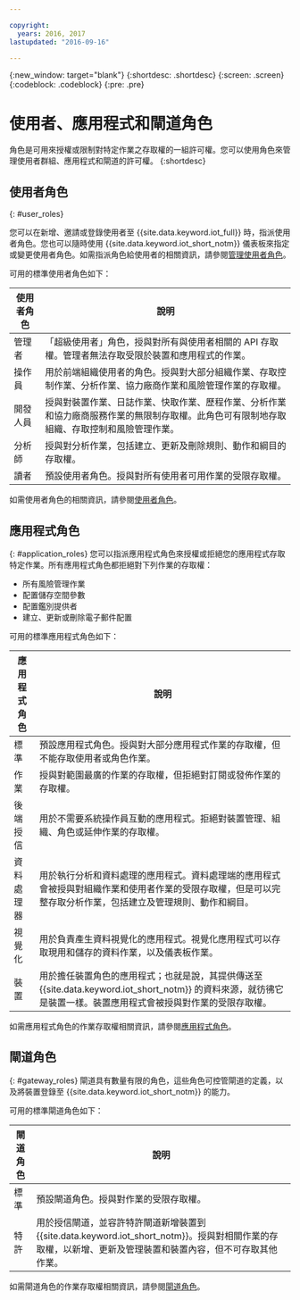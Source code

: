 ```yaml
---

copyright:
  years: 2016, 2017
lastupdated: "2016-09-16"

---
```


{:new_window: target="blank"}
{:shortdesc: .shortdesc}
{:screen: .screen}
{:codeblock: .codeblock}
{:pre: .pre}

# 使用者、應用程式和閘道角色

角色是可用來授權或限制對特定作業之存取權的一組許可權。您可以使用角色來管理使用者群組、應用程式和閘道的許可權。
{:shortdesc}

## 使用者角色
{: #user_roles}

您可以在新增、邀請或登錄使用者至 {{site.data.keyword.iot_full}} 時，指派使用者角色。您也可以隨時使用 {{site.data.keyword.iot_short_notm}} 儀表板來指定或變更使用者角色。如需指派角色給使用者的相關資訊，請參閱[管理使用者角色](managing_user_roles.html)。

可用的標準使用者角色如下：

使用者角色 | 說明
------------- | -------------
管理者 | 「超級使用者」角色，授與對所有與使用者相關的 API 存取權。管理者無法存取受限於裝置和應用程式的作業。
操作員 | 用於前端組織使用者的角色。授與對大部分組織作業、存取控制作業、分析作業、協力廠商作業和風險管理作業的存取權。
開發人員 | 授與對裝置作業、日誌作業、快取作業、歷程作業、分析作業和協力廠商服務作業的無限制存取權。此角色可有限制地存取組織、存取控制和風險管理作業。
分析師 | 授與對分析作業，包括建立、更新及刪除規則、動作和綱目的存取權。
讀者 | 預設使用者角色。授與對所有使用者可用作業的受限存取權。

如需使用者角色的相關資訊，請參閱[使用者角色](reference/roles_access.html)。

## 應用程式角色
{: #application_roles}
您可以指派應用程式角色來授權或拒絕您的應用程式存取特定作業。所有應用程式角色都拒絕對下列作業的存取權：

- 所有風險管理作業
- 配置儲存空間參數
- 配置鑑別提供者
- 建立、更新或刪除電子郵件配置

可用的標準應用程式角色如下：

應用程式角色 | 說明
------------- | -------------
標準 | 預設應用程式角色。授與對大部分應用程式作業的存取權，但不能存取使用者或角色作業。   
作業 | 授與對範圍最廣的作業的存取權，但拒絕對訂閱或發佈作業的存取權。
後端授信 | 用於不需要系統操作員互動的應用程式。拒絕對裝置管理、組織、角色或延伸作業的存取權。
資料處理器 | 用於執行分析和資料處理的應用程式。資料處理端的應用程式會被授與對組織作業和使用者作業的受限存取權，但是可以完整存取分析作業，包括建立及管理規則、動作和綱目。
視覺化 | 用於負責產生資料視覺化的應用程式。視覺化應用程式可以存取現用和儲存的資料作業，以及儀表板作業。
裝置 | 用於擔任裝置角色的應用程式；也就是說，其提供傳送至 {{site.data.keyword.iot_short_notm}} 的資料來源，就彷彿它是裝置一樣。裝置應用程式會被授與對作業的受限存取權。

如需應用程式角色的作業存取權相關資訊，請參閱[應用程式角色](reference/app_roles_access.html)。

## 閘道角色
{: #gateway_roles}
閘道具有數量有限的角色，這些角色可控管閘道的定義，以及將裝置登錄至 {{site.data.keyword.iot_short_notm}} 的能力。

可用的標準閘道角色如下：

閘道角色 | 說明
------------- | -------------
標準 | 預設閘道角色。授與對作業的受限存取權。
特許 | 用於授信閘道，並容許特許閘道新增裝置到 {{site.data.keyword.iot_short_notm}}。授與對相關作業的存取權，以新增、更新及管理裝置和裝置內容，但不可存取其他作業。  

如需閘道角色的作業存取權相關資訊，請參閱[閘道角色](reference/gateway_roles_access.html)。
